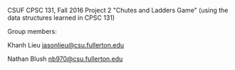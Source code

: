 CSUF CPSC 131, Fall 2016
Project 2
"Chutes and Ladders Game" (using the data structures learned in CPSC 131)

Group members:

Khanh Lieu jasonlieu@csu.fullerton.edu

Nathan Blush nb970@csu.fullerton.edu
